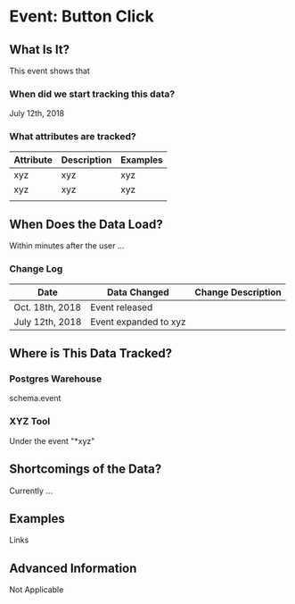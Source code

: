 
# Event: Button Click

## What Is It?

This event shows that

### When did we start tracking this data?

July 12th, 2018

### What attributes are tracked?

| Attribute   | Description   | Examples  |
| ------- | ------------- | ------------- |
| xyz    | xyz | xyz |
| xyz    | xyz | xyz |
                                                                                           |

## When Does the Data Load?

Within minutes after the user ...

### Change Log

Date | Data Changed | Change Description
--------- | ----------- | -----------
Oct. 18th, 2018 | Event released
July 12th, 2018 | Event expanded to xyz

## Where is This Data Tracked?

### Postgres Warehouse

schema.event

### XYZ Tool

Under the event "*xyz"

## Shortcomings of the Data?

Currently ...

## Examples

Links

## Advanced Information

Not Applicable
